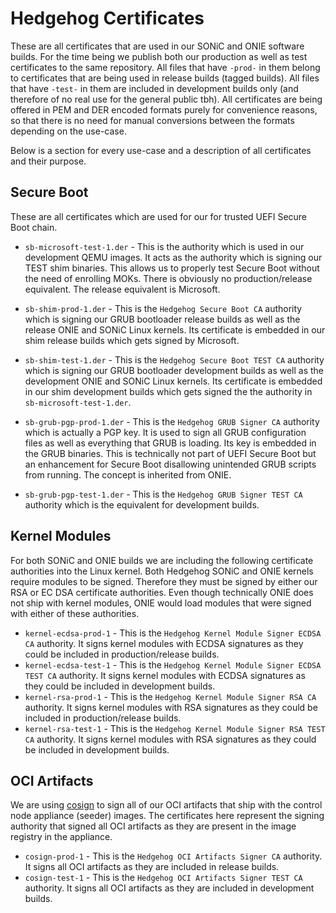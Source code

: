 # Hedgehog Certificates

These are all certificates that are used in our SONiC and ONIE software builds.
For the time being we publish both our production as well as test certificates to the same repository.
All files that have `-prod-` in them belong to certificates that are being used in release builds (tagged builds).
All files that have `-test-` in them are included in development builds only (and therefore of no real use for the general public tbh).
All certificates are being offered in PEM and DER encoded formats purely for convenience reasons, so that there is no need for manual conversions between the formats depending on the use-case.

Below is a section for every use-case and a description of all certificates and their purpose.

## Secure Boot

These are all certificates which are used for our for trusted UEFI Secure Boot chain.

- `sb-microsoft-test-1.der` - This is the authority which is used in our development QEMU images. It acts as the authority which is signing our TEST shim binaries. This allows us to properly test Secure Boot without the need of enrolling MOKs. There is obviously no production/release equivalent. The release equivalent is Microsoft.

- `sb-shim-prod-1.der` - This is the `Hedgehog Secure Boot CA` authority which is signing our GRUB bootloader release builds as well as the release ONIE and SONiC Linux kernels. Its certificate is embedded in our shim release builds which gets signed by Microsoft.
- `sb-shim-test-1.der` - This is the `Hedgehog Secure Boot TEST CA` authority which is signing our GRUB bootloader development builds as well as the development ONIE and SONiC Linux kernels. Its certificate is embedded in our shim development builds which gets signed the the authority in `sb-microsoft-test-1.der`.

- `sb-grub-pgp-prod-1.der` - This is the `Hedgehog GRUB Signer CA` authority which is actually a PGP key. It is used to sign all GRUB configuration files as well as everything that GRUB is loading. Its key is embedded in the GRUB binaries. This is technically not part of UEFI Secure Boot but an enhancement for Secure Boot disallowing unintended GRUB scripts from running. The concept is inherited from ONIE.
- `sb-grub-pgp-test-1.der` - This is the `Hedgehog GRUB Signer TEST CA` authority which is the equivalent for development builds.

## Kernel Modules

For both SONiC and ONIE builds we are including the following certificate authorities into the Linux kernel.
Both Hedgehog SONiC and ONIE kernels require modules to be signed.
Therefore they must be signed by either our RSA or EC DSA certificate authorities.
Even though technically ONIE does not ship with kernel modules, ONIE would load modules that were signed with either of these authorities.

- `kernel-ecdsa-prod-1` - This is the `Hedgehog Kernel Module Signer ECDSA CA` authority. It signs kernel modules with ECDSA signatures as they could be included in production/release builds.
- `kernel-ecdsa-test-1` - This is the `Hedgehog Kernel Module Signer ECDSA TEST CA` authority. It signs kernel modules with ECDSA signatures as they could be included in development builds.
- `kernel-rsa-prod-1` - This is the `Hedgehog Kernel Module Signer RSA CA` authority. It signs kernel modules with RSA signatures as they could be included in production/release builds.
- `kernel-rsa-test-1` - This is the `Hedgehog Kernel Module Signer RSA TEST CA` authority. It signs kernel modules with RSA signatures as they could be included in development builds.

## OCI Artifacts

We are using [cosign](https://github.com/sigstore/cosign) to sign all of our OCI artifacts that ship with the control node appliance (seeder) images.
The certificates here represent the signing authority that signed all OCI artifacts as they are present in the image registry in the appliance.

- `cosign-prod-1` - This is the `Hedgehog OCI Artifacts Signer CA` authority. It signs all OCI artifacts as they are included in release builds.
- `cosign-test-1` - This is the `Hedgehog OCI Artifacts Signer TEST CA` authority. It signs all OCI artifacts as they are included in development builds.
